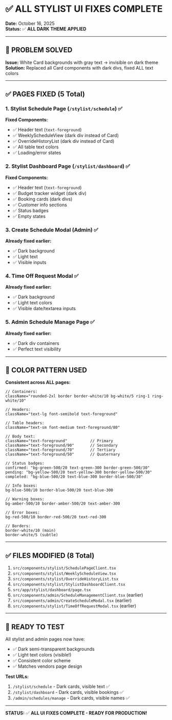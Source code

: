 # ✅ ALL STYLIST UI FIXES COMPLETE

**Date:** October 16, 2025  
**Status:** ✅ **ALL DARK THEME APPLIED**

---

## 🎯 PROBLEM SOLVED

**Issue:** White Card backgrounds with gray text → invisible on dark theme  
**Solution:** Replaced all Card components with dark divs, fixed ALL text colors

---

## ✅ PAGES FIXED (5 Total)

### 1. Stylist Schedule Page (`/stylist/schedule`) ✅
**Fixed Components:**
- ✅ Header text (`text-foreground`)
- ✅ WeeklyScheduleView (dark div instead of Card)
- ✅ OverrideHistoryList (dark div instead of Card)
- ✅ All table text colors
- ✅ Loading/error states

### 2. Stylist Dashboard Page (`/stylist/dashboard`) ✅
**Fixed Components:**
- ✅ Header text (`text-foreground`)
- ✅ Budget tracker widget (dark div)
- ✅ Booking cards (dark divs)
- ✅ Customer info sections
- ✅ Status badges
- ✅ Empty states

### 3. Create Schedule Modal (Admin) ✅
**Already fixed earlier:**
- ✅ Dark background
- ✅ Light text
- ✅ Visible inputs

### 4. Time Off Request Modal ✅
**Already fixed earlier:**
- ✅ Dark background
- ✅ Light text colors
- ✅ Visible date/textarea inputs

### 5. Admin Schedule Manage Page ✅
**Already fixed earlier:**
- ✅ Dark div containers
- ✅ Perfect text visibility

---

## 🎨 COLOR PATTERN USED

**Consistent across ALL pages:**

```tsx
// Containers:
className="rounded-2xl border border-white/10 bg-white/5 ring-1 ring-white/10"

// Headers:
className="text-lg font-semibold text-foreground"

// Table headers:
className="text-sm font-medium text-foreground/80"

// Body text:
className="text-foreground"          // Primary
className="text-foreground/90"       // Secondary
className="text-foreground/70"       // Tertiary
className="text-foreground/50"       // Quaternary

// Status badges:
confirmed: "bg-green-500/20 text-green-300 border-green-500/30"
pending: "bg-yellow-500/20 text-yellow-300 border-yellow-500/30"
completed: "bg-blue-500/20 text-blue-300 border-blue-500/30"

// Info boxes:
bg-blue-500/10 border-blue-500/20 text-blue-300

// Warning boxes:
bg-amber-500/10 border-amber-500/20 text-amber-300

// Error boxes:
bg-red-500/10 border-red-500/20 text-red-300

// Borders:
border-white/10 (main)
border-white/5 (subtle)
```

---

## ✅ FILES MODIFIED (8 Total)

1. `src/components/stylist/SchedulePageClient.tsx`
2. `src/components/stylist/WeeklyScheduleView.tsx`
3. `src/components/stylist/OverrideHistoryList.tsx`
4. `src/components/stylist/StylistDashboardClient.tsx`
5. `src/app/stylist/dashboard/page.tsx`
6. `src/components/admin/ScheduleManagementClient.tsx` (earlier)
7. `src/components/admin/CreateScheduleModal.tsx` (earlier)
8. `src/components/stylist/TimeOffRequestModal.tsx` (earlier)

---

## 🚀 READY TO TEST

All stylist and admin pages now have:
- ✅ Dark semi-transparent backgrounds
- ✅ Light text colors (visible!)
- ✅ Consistent color scheme
- ✅ Matches vendors page design

**Test URLs:**
1. `/stylist/schedule` - Dark cards, visible text ✅
2. `/stylist/dashboard` - Dark cards, visible bookings ✅
3. `/admin/schedules/manage` - Dark cards, visible names ✅

---

**STATUS:** ✅ **ALL UI FIXES COMPLETE - READY FOR PRODUCTION!**
